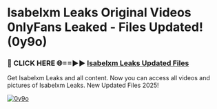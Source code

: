 # Isabelxm Leaks Original Videos 0nlyFans Leaked - Files Updated! (0y9o)

<h3>🔴 CLICK HERE 🌐==►► <a href="https://tinyurl.com/2wckxsce" rel="nofollow">Isabelxm Leaks Updated Files</a></h3>

Get Isabelxm Leaks and all content. Now you can access all videos and pictures of Isabelxm Leaks. New Updated Files 2025!

[![0y9o](https://i.imgur.com/AFduVYN.gif)](https://tinyurl.com/2wckxsce)
